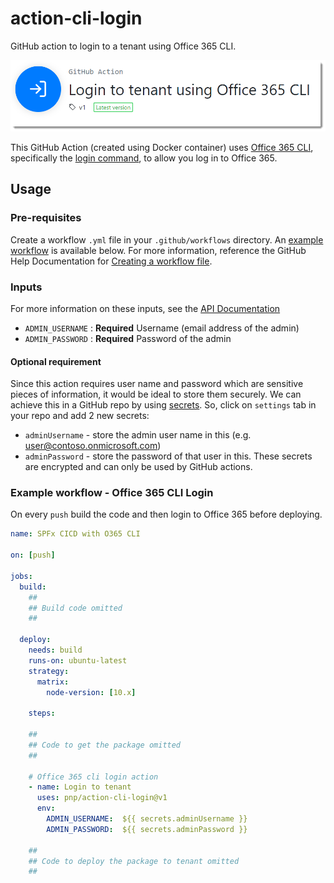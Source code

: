 # action-cli-login
GitHub action to login to a tenant using Office 365 CLI.

![Office 365 CLI Login](./images/cli-login.png)

This GitHub Action (created using Docker container) uses [Office 365 CLI](https://pnp.github.io/office365-cli/), specifically the [login command](https://pnp.github.io/office365-cli/cmd/login), to allow you log in to Office 365.

## Usage
### Pre-requisites
Create a workflow `.yml` file in your `.github/workflows` directory. An [example workflow](#example-workflow---office-365-cli-login) is available below. For more information, reference the GitHub Help Documentation for [Creating a workflow file](https://help.github.com/en/articles/configuring-a-workflow#creating-a-workflow-file).

### Inputs
For more information on these inputs, see the [API Documentation](https://developer.github.com/v3/repos/releases/#input)

- `ADMIN_USERNAME` : **Required** Username (email address of the admin)
- `ADMIN_PASSWORD` : **Required** Password of the admin

#### Optional requirement
Since this action requires user name and password which are sensitive pieces of information, it would be ideal to store them securely. We can achieve this in a GitHub repo by using [secrets](https://help.github.com/en/actions/automating-your-workflow-with-github-actions/creating-and-using-encrypted-secrets). So, click on `settings` tab in your repo and add 2 new secrets:
- `adminUsername` - store the admin user name in this (e.g. user@contoso.onmicrosoft.com)
- `adminPassword` - store the password of that user in this.
These secrets are encrypted and can only be used by GitHub actions. 

### Example workflow - Office 365 CLI Login
On every `push` build the code and then login to Office 365 before deploying.

```yaml
name: SPFx CICD with O365 CLI

on: [push]

jobs:
  build:
    ##
    ## Build code omitted
    ##
        
  deploy:
    needs: build
    runs-on: ubuntu-latest
    strategy:
      matrix:
        node-version: [10.x]
    
    steps:
    
    ##
    ## Code to get the package omitted
    ##

    # Office 365 cli login action
    - name: Login to tenant
      uses: pnp/action-cli-login@v1
      env:
        ADMIN_USERNAME:  ${{ secrets.adminUsername }}
        ADMIN_PASSWORD:  ${{ secrets.adminPassword }}
    
    ##
    ## Code to deploy the package to tenant omitted
    ##
```